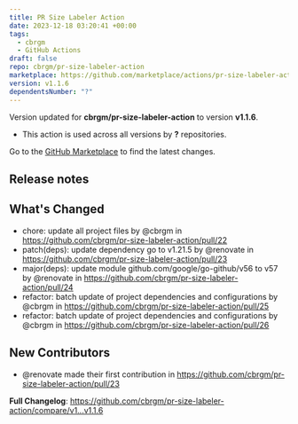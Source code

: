 ```yaml
---
title: PR Size Labeler Action
date: 2023-12-18 03:20:41 +00:00
tags:
  - cbrgm
  - GitHub Actions
draft: false
repo: cbrgm/pr-size-labeler-action
marketplace: https://github.com/marketplace/actions/pr-size-labeler-action
version: v1.1.6
dependentsNumber: "?"
---
```



Version updated for **cbrgm/pr-size-labeler-action** to version **v1.1.6**.
- This action is used across all versions by **?** repositories.

Go to the [GitHub Marketplace](https://github.com/marketplace/actions/pr-size-labeler-action) to find the latest changes.

## Release notes

## What's Changed
* chore: update all project files by @cbrgm in https://github.com/cbrgm/pr-size-labeler-action/pull/22
* patch(deps): update dependency go to v1.21.5 by @renovate in https://github.com/cbrgm/pr-size-labeler-action/pull/23
* major(deps): update module github.com/google/go-github/v56 to v57 by @renovate in https://github.com/cbrgm/pr-size-labeler-action/pull/24
* refactor: batch update of project dependencies and configurations by @cbrgm in https://github.com/cbrgm/pr-size-labeler-action/pull/25
* refactor: batch update of project dependencies and configurations by @cbrgm in https://github.com/cbrgm/pr-size-labeler-action/pull/26

## New Contributors
* @renovate made their first contribution in https://github.com/cbrgm/pr-size-labeler-action/pull/23

**Full Changelog**: https://github.com/cbrgm/pr-size-labeler-action/compare/v1...v1.1.6

